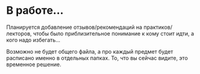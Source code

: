 # В работе...

Планируется добавление отзывов/рекомендаций на практиков/лекторов, чтобы было приблизительное понимание к кому стоит идти, а кого надо избегать...

Возможно не будет общего файла, а про каждый предмет будет расписано именно в отдельных папках. То, что вы сейчас видите, это временное решение.